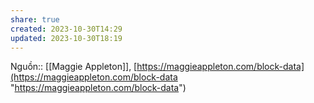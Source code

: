 ```yaml
---
share: true
created: 2023-10-30T14:29
updated: 2023-10-30T18:19
---
```

Nguồn:: [[Maggie Appleton]], [https://maggieappleton.com/block-data](https://maggieappleton.com/block-data "https://maggieappleton.com/block-data")
